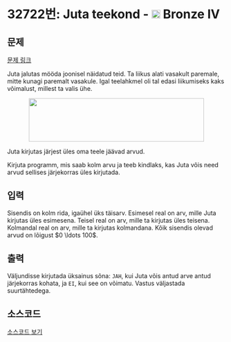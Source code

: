 # 32722번: Juta teekond - <img src="https://static.solved.ac/tier_small/2.svg" style="height:20px" /> Bronze IV

<!-- performance -->

<!-- 문제 제출 후 깃허브에 푸시를 했을 때 제출한 코드의 성능이 입력될 공간입니다.-->

<!-- end -->

## 문제

[문제 링크](https://boj.kr/32722)


<p>Juta jalutas mööda joonisel näidatud teid. Ta liikus alati vasakult paremale, mitte kunagi paremalt vasakule. Igal teelahkmel oli tal edasi liikumiseks kaks võimalust, millest ta valis ühe.</p>

<p style="text-align: center;"><img alt="" src="https://upload.acmicpc.net/f4ecac82-9055-4ed8-a6db-ab43223dce39/-/preview/" style="width: 405px; height: 100px;"></p>

<p>Juta kirjutas järjest üles oma teele jäävad arvud.</p>

<p>Kirjuta programm, mis saab kolm arvu ja teeb kindlaks, kas Juta võis need arvud sellises järjekorras üles kirjutada.</p>



## 입력


<p>Sisendis on kolm rida, igaühel üks täisarv. Esimesel real on arv, mille Juta kirjutas üles esimesena. Teisel real on arv, mille ta kirjutas üles teisena. Kolmandal real on arv, mille ta kirjutas kolmandana. Kõik sisendis olevad arvud on lõigust $0 \ldots 100$.</p>



## 출력


<p>Väljundisse kirjutada üksainus sõna: <code>JAH</code>, kui Juta võis antud arve antud järjekorras kohata, ja <code>EI</code>, kui see on võimatu. Vastus väljastada suurtähtedega.</p>



## 소스코드

[소스코드 보기](Juta%20teekond.py)